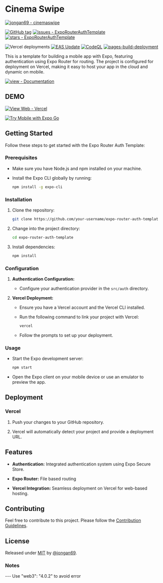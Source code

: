 # Cinema Swipe

[![jongan69 - cinemaswipe](https://img.shields.io/static/v1?label=jongan69&message=cinemaswipe&color=blue&logo=github)](https://github.com/jongan69/cinemaswipe "Go to GitHub repo")

[![GitHub tag](https://img.shields.io/github/tag/jongan69/cinemaswipe?include_prereleases=&sort=semver&color=blue)](https://github.com/jongan69/cinemaswipe/releases/)
[![issues - ExpoRouterAuthTemplate](https://img.shields.io/github/issues/jongan69/cinemaswipe)](https://github.com/jongan69/cinemaswipe/issues)
[![stars - ExpoRouterAuthTemplate](https://img.shields.io/github/stars/jongan69/cinemaswipe?style=social)](https://github.com/jongan69/cinemaswipe)

![Vercel deployments](https://img.shields.io/github/deployments/jongan69/cinemaswipe/production?style=flat&logoColor=white&label=Vercel%20Deployment)
[![EAS Update](https://github.com/jongan69/cinemaswipe/actions/workflows/update.yml/badge.svg)](https://github.com/jongan69/cinemaswipe/actions/workflows/update.yml)
[![CodeQL](https://github.com/jongan69/cinemaswipe/actions/workflows/codeql.yml/badge.svg?branch=master)](https://github.com/jongan69/cinemaswipe/actions/workflows/codeql.yml)
[![pages-build-deployment](https://github.com/jongan69/cinemaswipe/actions/workflows/pages/pages-build-deployment/badge.svg?branch=master)](https://github.com/jongan69/cinemaswipe/actions/workflows/pages/pages-build-deployment)

This is a template for building a mobile app with Expo, featuring authentication using Expo Router for routing. The project is configured for deployment on Vercel, making it easy to host your app in the cloud and dynamic on mobile.

[![view - Documentation](https://img.shields.io/badge/view-Documentation-blue?style=for-the-badge)](/docs/ABOUT.md)

## DEMO

[![View Web - Vercel](https://img.shields.io/badge/View_Web-Vercel-2ea44f?style=for-the-badge)](https://test-rn.vercel.app)

[![Try Mobile with Expo Go](https://img.shields.io/badge/Try%20%20Mobile%20App%20with%20Expo%20Go-4630EB.svg?style=flat-square&logo=EXPO&labelColor=f3f3f3&logoColor=000)](https://expo.dev/%40jongan69/expo-router-auth-template?serviceType=eas&distribution=expo-go&scheme=&channel=main&sdkVersion=49.0.0)

## Getting Started

Follow these steps to get started with the Expo Router Auth Template:

### Prerequisites

- Make sure you have Node.js and npm installed on your machine.
- Install the Expo CLI globally by running:

  ```bash
  npm install -g expo-cli
  ```

### Installation

1. Clone the repository:

   ```bash
   git clone https://github.com/your-username/expo-router-auth-template.git
   ```

2. Change into the project directory:

   ```bash
   cd expo-router-auth-template
   ```

3. Install dependencies:

   ```bash
   npm install
   ```

### Configuration

1. **Authentication Configuration:**

   - Configure your authentication provider in the `src/auth` directory.

2. **Vercel Deployment:**

   - Ensure you have a Vercel account and the Vercel CLI installed.
   - Run the following command to link your project with Vercel:

     ```bash
     vercel
     ```

   - Follow the prompts to set up your deployment.

### Usage

- Start the Expo development server:

  ```bash
  npm start
  ```

- Open the Expo client on your mobile device or use an emulator to preview the app.

## Deployment

### Vercel

1. Push your changes to your GitHub repository.

2. Vercel will automatically detect your project and provide a deployment URL.

## Features

- **Authentication:** Integrated authentication system using Expo Secure Store.

- **Expo Router:** File based routing

- **Vercel Integration:** Seamless deployment on Vercel for web-based hosting.

## Contributing

Feel free to contribute to this project. Please follow the [Contribution Guidelines](CONTRIBUTING.md).

## License

Released under [MIT](/LICENSE) by [@jongan69](https://github.com/jongan69).

### Notes

--- Use "web3": "4.0.2" to avoid error
